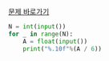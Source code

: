 [문제 바로가기](https://boj.kr/7482)

```python
N = int(input())
for _ in range(N):
    A = float(input())
    print("%.10f"%(A / 6))
```